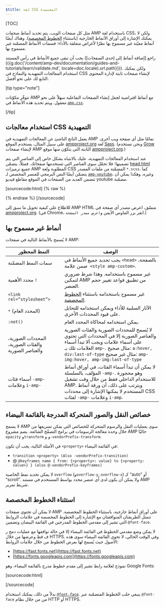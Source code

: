 ```yaml
---
$title: لغة CSS المعتمدة
---
```

[TOC]

مثل كل صفحات الويب، يتم تحديد أنماط صحفات AMP باستخدام لغة CSS،
ولكن لا يمكنك الإشارة إلى أوراق الأنماط الخارجية
(باستثناء [الخطوط المخصصة](#استثناء-الخطوط-المخصصة)).
وهناك أيضًا أنماط معيّنة غير مسموح بها نظرًا لأغراض متعلقة بالأداء؛
فسمات الأنماط المضمّنة غير مسموح بها.

يجب أن تبقى جميع الأنماط في رأس المستند
(راجع [إضافة أنماط إلى إحدى الصفحات]({{g.doc('/content/amp-dev/documentation/guides-and-tutorials/learn/validate.md', locale=doc.locale).url.path}})).
ولكن يمكنك استخدام المعالجات التمهيدية والنماذج في CSS لإنشاء صفحات ثابتة
لإدارة المحتوى التابع لك على نحو أفضل.

[tip type="note"]

تتوفّر مكوّنات AMP مع أنماط افتراضية
لجعل إنشاء الصفحات التفاعلية سهلاً على نحو معقول.
ويتم تحديد هذه الأنماط في
[`amp.css`](https://github.com/ampproject/amphtml/blob/master/css/amp.css).

[/tip]


## استخدام معالجات CSS التمهيدية

يعمل الناتج الناشئ عن المعالجات التمهيدية في AMP تمامًا مثل أي صفحة ويب أخرى.
على سبيل المثال، يستخدم الموقع [ampproject.org](https://www.ampproject.org/) لغة
[Sass](http://sass-lang.com/).
(ونحن نستخدم [Grow](http://grow.io/) لإنشاء صفحات AMP الثابتة
التي يتكوّن منها موقع [ampproject.org](https://www.ampproject.org/).)

عند استخدام المعالجات التمهيدية،
عليك بالانتباه بشكل خاص إلى العناصر التي يتم تضمينها؛ فلا تحمّل سوى العناصر التي تستخدمها صفحاتك.
فمثلاً، يتضمّن
[head.html](https://github.com/ampproject/docs/blob/master/views/partials/head.html)
جميع ترميزات AMP المطلوبة ولغة CSS المضمّنة من ملفات المصدر `*.scss`.
كما يتضمّن أيضًا النص البرمجي للعنصر المخصص لـ
<a href="/docs/reference/components/amp-youtube.html">`amp-youtube`</a>، وغيره،
وهكذا يمكن أن تتضمن العديد من الصفحات في الموقع مقاطع فيديو youtube مضمّنة.

[sourcecode:html] {% raw %}
<head>
  <meta charset="utf-8">
  <meta name="viewport" content="width=device-width,minimum-scale=1,initial-scale=1">
  <meta property="og:description" content="{% if doc.description %}{{doc.description}} – {% endif %}Accelerated Mobile Pages Project">
  <meta name="description" content="{% if doc.description %}{{doc.description}} – {% endif %}Accelerated Mobile Pages Project">

  <title>Accelerated Mobile Pages Project</title>
  <link rel="shortcut icon" href="/static/img/amp_favicon.png">
  <link rel="canonical" href="https://www.ampproject.org{{doc.url.path}}">
  <link href="https://fonts.googleapis.com/css?family=Roboto:200,300,400,500,700" rel="stylesheet" type="text/css">
  <style amp-custom>
  {% include "/assets/css/main.min.css" %}
  </style>

  <style amp-boilerplate>body{-webkit-animation:-amp-start 8s steps(1,end) 0s 1 normal both;-moz-animation:-amp-start 8s steps(1,end) 0s 1 normal both;-ms-animation:-amp-start 8s steps(1,end) 0s 1 normal both;animation:-amp-start 8s steps(1,end) 0s 1 normal both}@-webkit-keyframes -amp-start{from{visibility:hidden}to{visibility:visible}}@-moz-keyframes -amp-start{from{visibility:hidden}to{visibility:visible}}@-ms-keyframes -amp-start{from{visibility:hidden}to{visibility:visible}}@-o-keyframes -amp-start{from{visibility:hidden}to{visibility:visible}}@keyframes -amp-start{from{visibility:hidden}to{visibility:visible}}</style><noscript><style amp-boilerplate>body{-webkit-animation:none;-moz-animation:none;-ms-animation:none;animation:none}</style></noscript>
  <script async src="https://cdn.ampproject.org/v0.js"></script>
  <script async custom-element="amp-carousel" src="https://cdn.ampproject.org/v0/amp-carousel-0.1.js"></script>
  <script async custom-element="amp-analytics" src="https://cdn.ampproject.org/v0/amp-analytics-0.1.js"></script>
  <script async custom-element="amp-lightbox" src="https://cdn.ampproject.org/v0/amp-lightbox-0.1.js"></script>
  <script async custom-element="amp-youtube" src="https://cdn.ampproject.org/v0/amp-youtube-0.1.js"></script>
  <script async custom-element="amp-sidebar" src="https://cdn.ampproject.org/v0/amp-sidebar-0.1.js"></script>
  <script async custom-element="amp-iframe" src="https://cdn.ampproject.org/v0/amp-iframe-0.1.js"></script>
</head>
{% endraw %} [/sourcecode]

للاطلاع على كيفية تحويل ما سبق إلى AMP HTML منسّق،
اعرض مصدر أي صفحة في [ampproject.org](https://www.ampproject.org/).
(في Chrome، انقر بزر الماوس الأيمن و`اعرض مصدر الصفحة`.)

## أنماط غير مسموح بها

لا يُسمح بالأنماط التالية في صفحات AMP:

<table>
  <thead>
    <tr>
      <th data-th="Banned style">النمط المحظور</th>
      <th data-th="Description">الوصف</th>
    </tr>
  </thead>
  <tbody>
    <tr>
      <td data-th="Banned style">سمات النمط المضمّنة</td>
      <td data-th="Description">يجب تحديد جميع الأنماط في <code>&lt;head&gt;</code> بالصفحة،
       ضمن علامة <code>&lt;style amp-custom&gt;</code>.</td>
    </tr>
    <tr>
      <td data-th="Banned style">محدد الأهمية <code>!</code> </td>
      <td data-th="Description">غير مسموح باستخدامه.
      وهذا شرط ضروري لتمكين AMP من تطبيق قواعد تغيير حجم العنصر.</td>
    </tr>
    <tr>
      <td data-th="Banned style"><code>&lt;link rel=”stylesheet”&gt;</code></td>
      <td data-th="Description">غير مسموح باستخدامه باستثناء <a href="#استثناء-الخطوط-المخصصة">الخطوط المخصصة</a>.</td>
    </tr>
    <tr>
      <td data-th="Banned style"><code>*</code> (المحدد العام)</td>
      <td data-th="Description">الآثار السلبية للأداء ويمكن استخدامه
      للتحايل على قيود المحددات الأخرى.</td>
    </tr>
    <tr>
      <td data-th="Banned style"><code>:not()</code></td>
      <td data-th="Description">يمكن استخدامه لمحاكاة المحدد العام.</td>
    </tr>
    <tr>
      <td data-th="Banned style">المحددات الصورية، والفئات الصورية، والعناصر الصورية</td>
      <td data-th="Description">لا يُسمح للمحددات الصورية والفئات الصورية والعناصر الصورية إلا
      في المحددات التي تحتوي على أسماء علامات ويجب ألا تبدأ أسماء العلامات تلك بـ <code>amp-</code>.
      مثال صحيح: <code>a:hover, div:last-of-type</code>
      مثال غير صحيح: <code>amp-img:hover, amp-img:last-of-type</code></td>
    </tr>
    <tr>
      <td data-th="Banned style">أسماء فئات <code>-amp-</code> وعلامات <code>i-amp-</code></td>
      <td data-th="Description">لا يمكن أن تبدأ أسماء الفئات، في أوراق أنماط المؤلف، بالسلسلة <code>-amp-</code>. وهو محجوزة للاستخدام الداخلي فقط من خلال وقت تشغيل AMP. ويترتب على ذلك، أن ورقة أنماط المستخدم لا يمكنها الإشارة إلى محددات CSS لفئات <code>-amp-</code> وعلامات <code>i-amp</code>.</td>
    </tr>
  </tbody>
</table>

## خصائص النقل والصور المتحركة المدرجة بالقائمة البيضاء

لا يسمح AMP سوى بعمليات النقل والرسوم المتحركة للخصائص
التي يمكن تسريعها من خلال وحدة معالجة الرسومات في برامج التصفّح الشائعة.
يضم مشروع AMP حاليًا `opacity` و`transform` و
و`-vendorPrefix-transform`.

في الأمثلة التالية، يجب أن تكون `<property>` في القائمة البيضاء:

* `transition <property> (Also -vendorPrefix-transition)`
* @ `@keyframes name { from: {<property>: value} to {<property: value>} } (also @-vendorPrefix-keyframes)`

لا يمكن تحديد نمط الخاصية `overflow` (و`overflow-y`, `overflow-x`)
كـ “auto” أو “scroll”.
ولا يمكن أن يكون لدى أي عنصر محدد بواسط المستخدم في مستند AMP شريط تمرير.

## استثناء الخطوط المخصصة

لا يمكن أن تحتوي صفحات AMP على أوراق أنماط خارجية، باستثناء الخطوط المخصصة.
تتمثل الطريقتان المتوافقتان مع الإشارة إلى الخطوط المخصصة
في علامات الروابط التي تشير إلى مقدمي الخطوط المدرجين في القائمة البيضان وتضمين `@font-face`.

لا يمكن وضع مقدمي الخطوط في القائمة البيضاء إلا
في حالة توافقها مع عمليات دمج ر ف قط وعرضها من خلال HTTPS.
وفي الوقت الحالي، لا تحوي القائمة البيضاء سوى هذه الأصول
حيث يُسمح لها بعرض الخطوط من خلال علامات الروابط:

* [https://fast.fonts.net](https://fast.fonts.net)
* [https://fonts.googleapis.com](https://fonts.googleapis.com)

نموذج لعلامة رابط تشير إلى مقدم خطوط مدرج بالقائمة البيضاء، وهو Google Fonts:

[sourcecode:html]
<link rel="stylesheet" href="https://fonts.googleapis.com/css?family=Tangerine">
[/sourcecode]

بدلاً من ذلك، يمكنك استخدام <a href="https://developer.mozilla.org/en-US/docs/Web/CSS/@font-face">`@font-face`</a>.
ينبغي جلب الخطوط المتضمّنة عبر `@font-face` من
من خلال نظام HTTP أو HTTPS.
